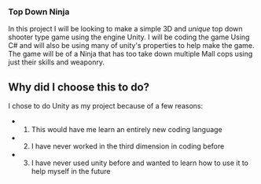 ### **Top Down Ninja**

In this project I will be looking to make a simple 3D and *unique* top down shooter type game using the engine Unity. I will be coding the game Using C# and will also be using many of unity's properties to help make the game. The game will be of a Ninja that has too take down multiple Mall cops using just their skills and weaponry. 

## Why did I choose this to do?

I chose to do Unity as my project because of a few reasons:
* 1. This would have me learn an entirely new coding language
* 2. I have never worked in the third dimension in coding before 
* 3. I have never used unity before and wanted to learn how to use it to help myself in the future
